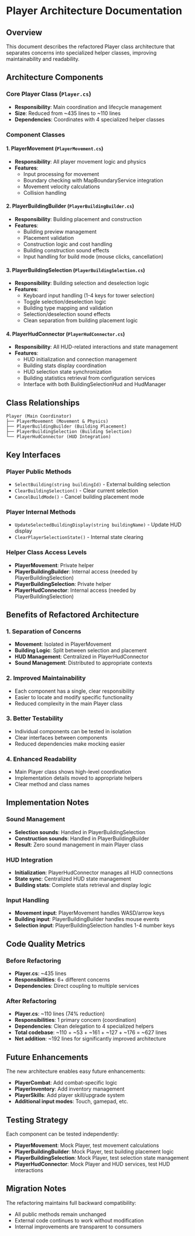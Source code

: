 # Player Architecture Documentation

## Overview

This document describes the refactored Player class architecture that separates concerns into specialized helper classes, improving maintainability and readability.

## Architecture Components

### Core Player Class (`Player.cs`)
- **Responsibility**: Main coordination and lifecycle management
- **Size**: Reduced from ~435 lines to ~110 lines
- **Dependencies**: Coordinates with 4 specialized helper classes

### Component Classes

#### 1. PlayerMovement (`PlayerMovement.cs`)
- **Responsibility**: All player movement logic and physics
- **Features**:
  - Input processing for movement
  - Boundary checking with MapBoundaryService integration
  - Movement velocity calculations
  - Collision handling

#### 2. PlayerBuildingBuilder (`PlayerBuildingBuilder.cs`)
- **Responsibility**: Building placement and construction
- **Features**:
  - Building preview management
  - Placement validation
  - Construction logic and cost handling
  - Building construction sound effects
  - Input handling for build mode (mouse clicks, cancellation)

#### 3. PlayerBuildingSelection (`PlayerBuildingSelection.cs`)
- **Responsibility**: Building selection and deselection logic
- **Features**:
  - Keyboard input handling (1-4 keys for tower selection)
  - Toggle selection/deselection logic
  - Building type mapping and validation
  - Selection/deselection sound effects
  - Clean separation from building placement logic

#### 4. PlayerHudConnector (`PlayerHudConnector.cs`)
- **Responsibility**: All HUD-related interactions and state management
- **Features**:
  - HUD initialization and connection management
  - Building stats display coordination
  - HUD selection state synchronization
  - Building statistics retrieval from configuration services
  - Interface with both BuildingSelectionHud and HudManager

## Class Relationships

```
Player (Main Coordinator)
├── PlayerMovement (Movement & Physics)
├── PlayerBuildingBuilder (Building Placement)
├── PlayerBuildingSelection (Building Selection)
└── PlayerHudConnector (HUD Integration)
```

## Key Interfaces

### Player Public Methods
- `SelectBuilding(string buildingId)` - External building selection
- `ClearBuildingSelection()` - Clear current selection
- `CancelBuildMode()` - Cancel building placement mode

### Player Internal Methods  
- `UpdateSelectedBuildingDisplay(string buildingName)` - Update HUD display
- `ClearPlayerSelectionState()` - Internal state clearing

### Helper Class Access Levels
- **PlayerMovement**: Private helper
- **PlayerBuildingBuilder**: Internal access (needed by PlayerBuildingSelection)
- **PlayerBuildingSelection**: Private helper
- **PlayerHudConnector**: Internal access (needed by PlayerBuildingSelection)

## Benefits of Refactored Architecture

### 1. Separation of Concerns
- **Movement**: Isolated in PlayerMovement
- **Building Logic**: Split between selection and placement
- **HUD Management**: Centralized in PlayerHudConnector
- **Sound Management**: Distributed to appropriate contexts

### 2. Improved Maintainability
- Each component has a single, clear responsibility
- Easier to locate and modify specific functionality
- Reduced complexity in the main Player class

### 3. Better Testability
- Individual components can be tested in isolation
- Clear interfaces between components
- Reduced dependencies make mocking easier

### 4. Enhanced Readability
- Main Player class shows high-level coordination
- Implementation details moved to appropriate helpers
- Clear method and class names

## Implementation Notes

### Sound Management
- **Selection sounds**: Handled in PlayerBuildingSelection
- **Construction sounds**: Handled in PlayerBuildingBuilder
- **Result**: Zero sound management in main Player class

### HUD Integration
- **Initialization**: PlayerHudConnector manages all HUD connections
- **State sync**: Centralized HUD state management
- **Building stats**: Complete stats retrieval and display logic

### Input Handling
- **Movement input**: PlayerMovement handles WASD/arrow keys
- **Building input**: PlayerBuildingBuilder handles mouse events
- **Selection input**: PlayerBuildingSelection handles 1-4 number keys

## Code Quality Metrics

### Before Refactoring
- **Player.cs**: ~435 lines
- **Responsibilities**: 6+ different concerns
- **Dependencies**: Direct coupling to multiple services

### After Refactoring  
- **Player.cs**: ~110 lines (74% reduction)
- **Responsibilities**: 1 primary concern (coordination)
- **Dependencies**: Clean delegation to 4 specialized helpers
- **Total codebase**: ~110 + ~53 + ~161 + ~127 + ~176 = ~627 lines
- **Net addition**: ~192 lines for significantly improved architecture

## Future Enhancements

The new architecture enables easy future enhancements:
- **PlayerCombat**: Add combat-specific logic
- **PlayerInventory**: Add inventory management  
- **PlayerSkills**: Add player skill/upgrade system
- **Additional input modes**: Touch, gamepad, etc.

## Testing Strategy

Each component can be tested independently:
- **PlayerMovement**: Mock Player, test movement calculations
- **PlayerBuildingBuilder**: Mock Player, test building placement logic
- **PlayerBuildingSelection**: Mock Player, test selection state management  
- **PlayerHudConnector**: Mock Player and HUD services, test HUD interactions

## Migration Notes

The refactoring maintains full backward compatibility:
- All public methods remain unchanged
- External code continues to work without modification
- Internal improvements are transparent to consumers
